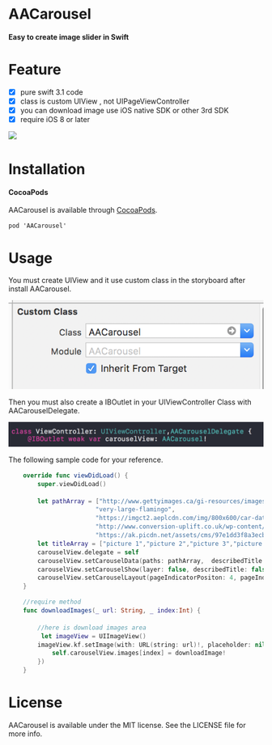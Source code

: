 # AACarousel

#### Easy to create image slider in Swift


# Feature

- [x] pure swift 3.1 code
- [x] class is custom UIView , not UIPageViewController
- [x] you can download image use iOS native SDK or other 3rd SDK 
- [x] require iOS 8 or later

![](./sampleImage/imageSlider.gif)


# Installation

#### CocoaPods

AACarousel is available through [CocoaPods](http://cocoapods.org).

    pod 'AACarousel'

# Usage

You must create UIView and it use custom class in the storyboard after install AACarousel.

![](./sampleImage/customClass.png)

Then you must also create a IBOutlet in your UIViewController Class with AACarouselDelegate.

![](./sampleImage/IBOutlet.png)

The following sample code for your reference.

```swift
    override func viewDidLoad() {
        super.viewDidLoad()
     
        let pathArray = ["http://www.gettyimages.ca/gi-resources/images/Embed/new/embed2.jpg",
                        "very-large-flamingo",
                        "https://imgct2.aeplcdn.com/img/800x600/car-data/big/honda-amaze-image-12749.png",
                        "http://www.conversion-uplift.co.uk/wp-content/uploads/2016/09/Lamborghini-Huracan-Image-672x372.jpg",
                        "https://ak.picdn.net/assets/cms/97e1dd3f8a3ecb81356fe754a1a113f31b6dbfd4-stock-photo-photo-of-a-common-kingfisher-alcedo-atthis-adult-male-perched-on-a-lichen-covered-branch-107647640.jpg"]
        let titleArray = ["picture 1","picture 2","picture 3","picture 4","picture 5"]
        carouselView.delegate = self
        carouselView.setCarouselData(paths: pathArray,  describedTitle: titleArray, isAutoScroll: true, timer: 5.0, defaultImage: "defaultImage")
        carouselView.setCarouselShow(layer: false, describedTitle: false, pageIndicator: false)
        carouselView.setCarouselLayout(pageIndicatorPositon: 4, pageIndicatorColor: nil, describedTitleColor: nil, layerColor: nil)
    }
```

```swift
    //require method
    func downloadImages(_ url: String, _ index:Int) {
        
        //here is download images area
         let imageView = UIImageView()
        imageView.kf.setImage(with: URL(string: url)!, placeholder: nil, options: [.transition(.fade(0))], progressBlock: nil, completionHandler: { (downloadImage, error, cacheType, url) in
            self.carouselView.images[index] = downloadImage!
        })
    }
```

# License

AACarousel is available under the MIT license. See the LICENSE file for more info.
